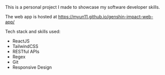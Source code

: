 This is a personal project I made to showcase my software developer skills.

The web app is hosted at https://myun11.github.io/genshin-impact-web-app/

Tech stack and skills used:
- ReactJS
- TailwindCSS
- RESTful APIs
- Regex
- Git
- Responsive Design
